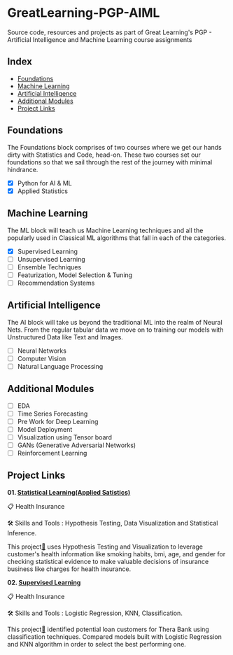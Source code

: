 # GreatLearning-PGP-AIML
Source code, resources and projects as part of Great Learning's PGP - Artificial Intelligence and Machine Learning course assignments

## Index
- [Foundations](#foundations)
- [Machine Learning](#machine-learning)
- [Artificial Intelligence](#artificial-intelligence)
- [Additional Modules](#additional-modules)
- [Project Links](#project-links)

## Foundations
The Foundations block comprises of two courses where we get our hands dirty with Statistics and Code, head-on. These two courses set our foundations so that we sail through the rest of the journey with minimal hindrance.

 - [x] Python for AI & ML
 - [x] Applied Statistics

## Machine Learning
The ML block will teach us Machine Learning techniques and all the popularly used in Classical ML algorithms that fall in each of the categories.

- [x] Supervised Learning
- [ ] Unsupervised Learning
- [ ] Ensemble Techniques
- [ ] Featurization, Model Selection & Tuning
- [ ] Recommendation Systems

## Artificial Intelligence
The AI block will take us beyond the traditional ML into the realm of Neural Nets. From the regular tabular data we move on to training our models with Unstructured Data like Text and Images.
- [ ] Neural Networks
- [ ] Computer Vision
- [ ] Natural Language Processing

## Additional Modules
- [ ] EDA
- [ ] Time Series Forecasting
- [ ] Pre Work for Deep Learning
- [ ] Model Deployment
- [ ] Visualization using Tensor board
- [ ] GANs (Generative Adversarial Networks)
- [ ] Reinforcement Learning

## Project Links
**01. [Statistical Learning(Applied Satistics)](https://github.com/shruti18j/GreatLearning-PGP-AIML/blob/c14754c19dac373cd2c19dde3b3312b15146fc7c/01.%20Applied%20Statistics/Project%201%20-%20Statistical%20Learning_Healthcare.ipynb)**

:clipboard: Health Insurance 

:hammer_and_wrench: Skills and Tools :  Hypothesis Testing, Data Visualization and Statistical Inference.

This project[:bookmark:](https://github.com/shruti18j/GreatLearning-PGP-AIML/blob/c14754c19dac373cd2c19dde3b3312b15146fc7c/01.%20Applied%20Statistics/Project%201%20-%20Statistical%20Learning_Healthcare.ipynb) uses Hypothesis Testing and Visualization to leverage customer's health information like smoking habits, bmi, age, and gender for checking statistical evidence to make valuable decisions of insurance business like charges for health insurance.

**02. [Supervised Learning](https://github.com/shruti18j/GreatLearning-PGP-AIML/blob/60c83c9aeeba8deb83eb0e264863726af76f17a3/02.%20Supervised%20Machine%20Learning/Bank%20Customer%20Analysis/Project_2_Supervised_Learning_Banking.ipynb)**

:clipboard: Health Insurance 

:hammer_and_wrench: Skills and Tools :  Logistic Regression, KNN, Classification.

This project[:bookmark:](https://github.com/shruti18j/GreatLearning-PGP-AIML/blob/60c83c9aeeba8deb83eb0e264863726af76f17a3/02.%20Supervised%20Machine%20Learning/Bank%20Customer%20Analysis/Project_2_Supervised_Learning_Banking.ipynb) identified potential loan customers for Thera Bank using classification techniques. Compared models built with Logistic Regression and KNN algorithm in order to select the best performing one.


<!--
# AIML-Projects
Projects which were completed as part of assignments of Great Learning's PGP in Artificial Intelligence and Machine Learning

## Installations
```
$ git clone https://github.com/ramanks19/AIML-Projects.git
$ cd AIML-Projects
```

## Projects Done
**1. Statistical Learning**
   - Covers Hypothesis Testing, Data Visualization and Statistical Inference.
      - **Project link:** [Applied Stats](https://github.com/ramanks19/AIML-Projects/blob/main/01.%20Applied%20Statistics/Project%201%20-%20Statistical%20Learning_Healthcare.ipynb)
         - This project used Hypothesis Testing and Visualization to leverage customer's health information like smoking habits, bmi, age, and gender for checking statistical evidence to make valuable decisions of insurance business like charges for health insurance.

**2. Supervised Machine Learning**
   - Covers Logistic Regression, Naive Bayes Classifiers and K-NN Classification
      - **Project link:** [Supervised Machine Learning](https://github.com/ramanks19/AIML-Projects/blob/main/02.%20Supervised%20Machine%20Learning/Project%202%20-%20Supervised%20Learning_Banking.ipynb)
        - Identified potential loan customers for Thera Bank using classification techniques. Compared models built with Logistic Regression and KNN algorithm in order to select the best performing one.

**3. Ensemble Techniques**
   - Covers EDA, Logistic Regression, KNN Classifiers, SVM Classifiers, Naive Bayes, Ensemble, Decision Trees, Bagging
      - **Project link:** [Ensemble Techniques](https://github.com/ramanks19/AIML-Projects/blob/main/03.%20Ensemble%20Techniques/Project%203%20-%20Ensemble%20Learning_Medical.ipynb)
         - Involved using classification algorithms and Ensemble techniques to diagnose Parkinson’s Disease (PD) using the patient voice recording data. Various models were used including Naive Bayes, Logistic Regression, SVM, Decision Tree, Bagging etc. and comparison of accuracy across these models was done to finalise the model for prediction.

**4. Unsupervised Machine Learning**
   - Covers Support Vector Machines, Principal Component Analysis, Classification
      - **Project link:** [Unsupervised Learning](https://github.com/ramanks19/AIML-Projects/blob/main/04.%20Unsupervised%20Machine%20Learning/Project%204%20-%20Unsupervised%20Learning_Object_Recognition.ipynb)
         - Classified vehicles into different types based on silhouettes which may be viewed from many angles. Used PCA in order to reduce dimensionality and SVM for classification

**5. Featurization, Model Selection & Tuning**
   - Covers Regression, Decision Trees, Feature Engineering
      - **Project link:** [Feature Engineering Techniques](https://github.com/ramanks19/AIML-Projects/blob/main/05.%20Featurization%2C%20Model%20Selection%20%26%20Tuning/Project%205%20-%20FMST_Cement_Manufacturing.ipynb)
        - Used feature exploration and selection technique to predict the strength of high-performance concrete. Used regression models like Decision tree regressors to find out the most important features and predict the strength. Cross-validation techniques and Grid search were used to tune the parameters for the best model performance.

**6. Recommendation Systems**
   - Covers Introduction to Recommendation systems, Popularity based model, Collaborative filtering (User similarity & Item similarity)
      - **Project link:** [Recommendation Systems](https://github.com/ramanks19/AIML-Projects/blob/main/06.%20Recommendation%20Systems/Project%206%20-%20Recommendation_System.ipynb)
        - Project involved building recommendation systems for Amazon products. A popularity-based model and a collaborative Filtering models were used and evaluated to recommend top-10 product for a user.
    
**7. Neural Networks**
   - Covers Introduction to Neural Networks, Deep Learning, Keras and Image Recognition
      - **Project link:** [Neural Networks](https://github.com/ramanks19/AIML-Projects/blob/main/07.%20Introduction%20to%20Neural%20Networks/Project%207-%20Neural%20Network_SVHN.ipynb)
        - SVHN is a real-world image dataset for developing object recognition algorithms with a requirement on data formatting but comes from a significantly harder, unsolved, real-world problem (recognizing digits and numbers in natural scene images). SVHN is obtained from house numbers in Google Street View images. The objective of the project is to learn how to implement a simple image classification pipeline based on the k-Nearest Neighbour and a deep neural network.

**8. Computer Vision - Face Mask Segmentation**
   - Covers Introduction to Convolutional Neural Networks, Convolution, Pooling, Padding & its mechanisms, Transfer Learning, Forward propagation & Backpropagation for CNNs, CNN architectures like AlexNet, VGGNet, InceptionNet, ResNet, MobileNet
      - **Project link:** [Face Detection](https://github.com/ramanks19/AIML-Projects/blob/main/08.%20Computer%20Vision%20-%20Face%20Mask%20Segmentation/Project%208%20-%20CV_Face_Mask_Segmentation.ipynb)
         - Predict and apply masks over the faces within images using CNN and image recognition algorithms. In this hands-on project, the goal is to build a system, which includes building a face detector to locate the position of a face in an image and apply a segmentation mask on the face.

**9. Computer Vision - Face Recognition**
   - Covers Semantic segmentation, Siamese Networks, YOLO, Object & Face Recognition Techniques
      - **Project link:** [Face Recognition](https://github.com/sharmapratik88/AIML-Projects/blob/master/09_Advanced%20Computer%20Vision/09_Computer_Vision_Face_Recognition.ipynb)
         - Recognize, identify and classify faces within images using CNN and image recognition algorithms. In this hands-on project, the goal is to build a face recognition system, which includes building a face detector to locate the position of a face in an image and a face identification model to recognize whose face it is by matching it to the existing database of faces.
   
**10. Natural Language Processing - Sentiment Analysis**
   - Covers Bag of Words Model, POS Tagging, Tokenization, Word Vectorizer, TF-IDF, Named Entity Recognition, Stop Words
      - **Project link:** [Sentiment Analysis](https://github.com/ramanks19/AIML-Projects/blob/main/10.%20Natural%20Language%20Processing%20-%20Sentiment%20Analysis/Project%2010%20-%20NLP_Sentiment_Analysis.ipynb)
         - The objective of this project is to build a text classification model that analyses the customer's sentiments based on their reviews in the IMDB database. The model uses a complex deep learning model to build an embedding layer followed by a classification algorithm to analyze the sentiment of the customers.
         
**11. Natural Language Processing - Sarcasm Detection**
   - Covers Introduction to Sequential data, Vanishing & Exploding gradients in RNNs, LSTMs, GRUs (Gated recurrent unit), RNNs and its mechanisms, Time series analysis, LSTMs with attention mechanism
      - **Project link:** [Sarcasm Detection](https://github.com/ramanks19/AIML-Projects/blob/main/11.%20Natural%20Language%20Processing%20-%20Sarcasm%20Detection/Project%2011%20-%20NLP_Sarcasm_Detection.ipynb)
         - The goal of this hands-on project is to analyse the headlines of the articles from news sources and detect whether they are sarcastic or not.


-->
